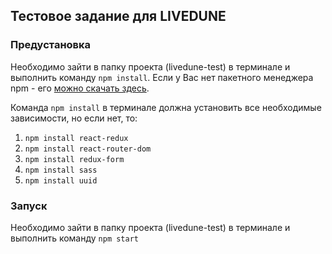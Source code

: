 ## Тестовое задание для LIVEDUNE

### Предустановка
Необходимо зайти в папку проекта (livedune-test) в терминале и выполнить команду `npm install`.
Если у Вас нет пакетного менеджера npm - его <a href="https://www.npmjs.com/get-npm">можно скачать здесь</a>.

Команда `npm install` в терминале должна установить все необходимые зависимости, но если нет, то:
1. `npm install react-redux`
2. `npm install react-router-dom`
3. `npm install redux-form`
4. `npm install sass`
5. `npm install uuid`

### Запуск

Необходимо зайти в папку проекта (livedune-test) в терминале и выполнить команду `npm start`
